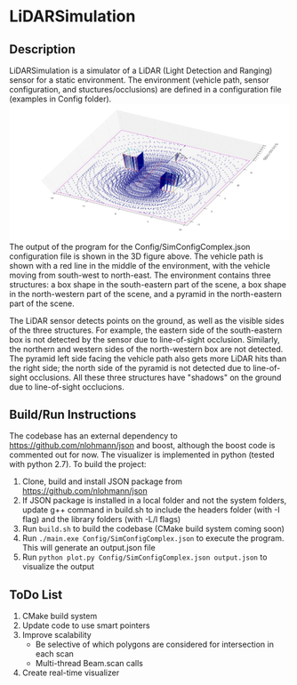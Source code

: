 # LiDARSimulation

## Description
LiDARSimulation is a simulator of a LiDAR (Light Detection and Ranging) sensor for a static environment. The environment (vehicle path, sensor configuration, and stuctures/occlusions) are defined in a configuration file (examples in Config folder).
![Output Plot](./Config/SimConfigComplex.png)
The output of the program for the Config/SimConfigComplex.json configuration file is shown in the 3D figure above. The vehicle path is shown with a red line in the middle of the environment, with the vehicle moving from south-west to north-east. The environment contains three structures: a box shape in the south-eastern part of the scene, a box shape in the north-western part of the scene, and a pyramid in the north-eastern part of the scene. 

The LiDAR sensor detects points on the ground, as well as the visible sides of the three structures. For example, the eastern side of the south-eastern box is not detected by the sensor due to line-of-sight occlusion. Similarly, the northern and western sides of the north-western box are not detected. The pyramid left side facing the vehicle path also gets more LiDAR hits than the right side; the north side of the pyramid is not detected due to line-of-sight occlusions. All these three structures have "shadows" on the ground due to line-of-sight occlucions.

## Build/Run Instructions
The codebase has an external dependency to https://github.com/nlohmann/json and boost, although the boost code is commented out for now. The visualizer is implemented in python (tested with python 2.7). To build the project:
1. Clone, build and install JSON package from https://github.com/nlohmann/json
2. If JSON package is installed in a local folder and not the system folders, update g++ command in build.sh to include the headers folder (with -I flag) and the library folders (with -L/l flags)
3. Run `build.sh` to build the codebase (CMake build system coming soon)
4. Run `./main.exe Config/SimConfigComplex.json` to execute the program. This will generate an output.json file
5. Run `python plot.py Config/SimConfigComplex.json output.json` to visualize the output 

## ToDo List
1. CMake build system
2. Update code to use smart pointers
3. Improve scalability
   * Be selective of which polygons are considered for intersection in each scan
   * Multi-thread Beam.scan calls
4. Create real-time visualizer